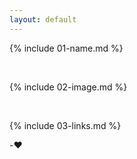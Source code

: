 ```yaml
---
layout: default
---
```


{% include 01-name.md %}

<br>

{% include 02-image.md %}

<br>

{% include 03-links.md %}

-:heart:
